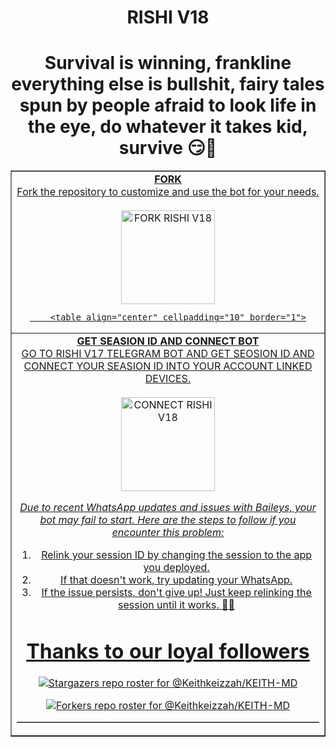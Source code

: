 <h1 align="center">RISHI V18</h1>

<h1 align="center">Survival is winning, frankline everything else is bullshit, fairy tales spun by people afraid to look life in the eye, do whatever it takes kid, survive 😏🙏</h1>

<div style="text-align: center;">
  <a href="https://ibb.co/N6NMDtn">
    
</div>

<table align="center" cellpadding="10" border="1">
  <tr>
    <td align="center">
      <b>FORK</b><br>
      Fork the repository to customize and use the bot for your needs.
      <br><br>
      <a href="https://github.com/Anuga123/Rishi-V18-Bot/fork">
        <img src="https://img.shields.io/badge/FORK-purple" alt="FORK RISHI V18" width="150">
        
        <table align="center" cellpadding="10" border="1">
  <tr>
    <td align="center">
      <b>GET SEASION ID AND CONNECT BOT</b><br>
      GO TO RISHI V17 TELEGRAM BOT AND GET SEOSION ID AND CONNECT YOUR SEASION ID INTO YOUR ACCOUNT LINKED DEVICES.
      <br><br>
      <a href="https://t.me/Rishi_Bug_V16_bot">
        <img <src="https://img.shields.io/badge/CONEECT BOT-purple" alt="CONNECT RISHI V18" width="150">
        <table align="center" cellpadding="10" border="1">
  
    
<p align="center">
  <i>Due to recent WhatsApp updates and issues with Baileys, your bot may fail to start. Here are the steps to follow if you encounter this problem:</i>
</p>

<ol>
  <li>Relink your session ID by changing the session to the app you deployed.</li>
  <li>If that doesn't work, try updating your WhatsApp.</li>
  <li>If the issue persists, don't give up! Just keep relinking the session until it works. 🙏🙏</li>
</ol>

<h1 align="center">Thanks to our loyal followers</h1>

<p align="center">
  <a href="https://github.com/Anuga123/Rishi-V18-Bot">
    <img src="http://reporoster.com/stars/dark/Anuga" alt="Stargazers repo roster for @Keithkeizzah/KEITH-MD">
  </a>
</p>

<p align="center">
  <a href="https://github.com/Keithkeizzah/KEITH-MD/network/members">
    <img src="http://reporoster.com/forks/dark/Keithkeizzah/KEITH-MD" alt="Forkers repo roster for @Keithkeizzah/KEITH-MD">
  </a>
</p>
